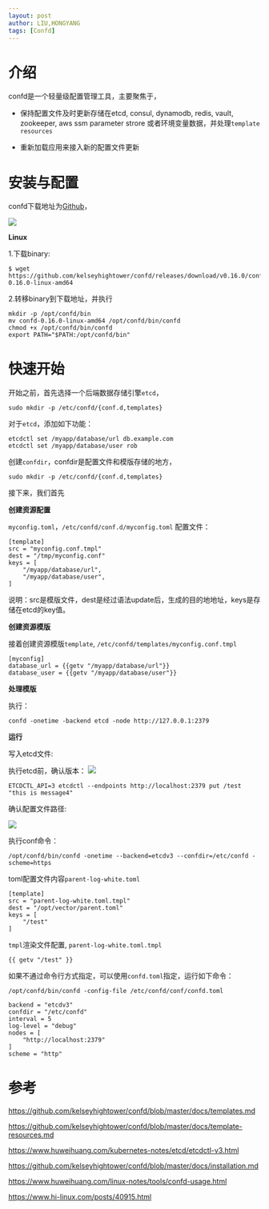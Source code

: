 ```yaml
---
layout: post
author: LIU,HONGYANG
tags: [Confd]
---
```


# 介绍

confd是一个轻量级配置管理工具，主要聚焦于，
- 保持配置文件及时更新存储在etcd, consul, dynamodb, redis, vault, zookeeper, aws ssm parameter strore
或者环境变量数据，并处理`template resources`

- 重新加载应用来接入新的配置文件更新

# 安装与配置

confd下载地址为[Github](https://github.com/kelseyhightower/confd/releases)，

![](https://tva1.sinaimg.cn/large/e6c9d24ely1h097ydbny7j219m0g6taf.jpg)

**Linux**

1.下载binary:
```shell
$ wget https://github.com/kelseyhightower/confd/releases/download/v0.16.0/confd-0.16.0-linux-amd64
```

2.转移binary到下载地址，并执行

```shell
mkdir -p /opt/confd/bin
mv confd-0.16.0-linux-amd64 /opt/confd/bin/confd
chmod +x /opt/confd/bin/confd
export PATH="$PATH:/opt/confd/bin"
```

# 快速开始

开始之前，首先选择一个后端数据存储引擎`etcd`，



```shell
sudo mkdir -p /etc/confd/{conf.d,templates}
```

对于`etcd`，添加如下功能：
```shell
etcdctl set /myapp/database/url db.example.com
etcdctl set /myapp/database/user rob
```


创建`confdir`，confdir是配置文件和模版存储的地方，

```shell
sudo mkdir -p /etc/confd/{conf.d,templates}
```

接下来，我们首先

**创建资源配置**

`myconfig.toml`，`/etc/confd/conf.d/myconfig.toml`
配置文件：
```shell
[template]
src = "myconfig.conf.tmpl"
dest = "/tmp/myconfig.conf"
keys = [
    "/myapp/database/url",
    "/myapp/database/user",
]
```
说明：src是模版文件，dest是经过语法update后，生成的目的地地址，keys是存储在etcd的key值。

**创建资源模版**


接着创建资源模版`template`, `/etc/confd/templates/myconfig.conf.tmpl`
```shell
[myconfig]
database_url = {{getv "/myapp/database/url"}}
database_user = {{getv "/myapp/database/user"}}
```

**处理模版**

执行：

```shell
confd -onetime -backend etcd -node http://127.0.0.1:2379
```

**运行**

写入etcd文件:

执行etcd前，确认版本：
![](https://tva1.sinaimg.cn/large/e6c9d24ely1h09kstncq4j20je038glp.jpg)

```shell
ETCDCTL_API=3 etcdctl --endpoints http://localhost:2379 put /test "this is message4"
```
确认配置文件路径:

![](https://tva1.sinaimg.cn/large/e6c9d24ely1h09kvnxrsfj20j60bo3zo.jpg)

执行conf命令：

```shell
/opt/confd/bin/confd -onetime --backend=etcdv3 --confdir=/etc/confd -scheme=https
```

toml配置文件内容`parent-log-white.toml`

```shell
[template]
src = "parent-log-white.toml.tmpl"
dest = "/opt/vector/parent.toml"
keys = [
	"/test"
]
```

`tmpl`渲染文件配置, `parent-log-white.toml.tmpl`

```shell
{{ getv "/test" }}
```

如果不通过命令行方式指定，可以使用`confd.toml`指定，运行如下命令：

```shell
/opt/confd/bin/confd -config-file /etc/confd/conf/confd.toml
```
```shell
backend = "etcdv3"
confdir = "/etc/confd"
interval = 5
log-level = "debug"
nodes = [
	"http://localhost:2379"
]
scheme = "http"
```

# 参考
https://github.com/kelseyhightower/confd/blob/master/docs/templates.md

https://github.com/kelseyhightower/confd/blob/master/docs/template-resources.md

https://www.huweihuang.com/kubernetes-notes/etcd/etcdctl-v3.html

https://github.com/kelseyhightower/confd/blob/master/docs/installation.md

https://www.huweihuang.com/linux-notes/tools/confd-usage.html

https://www.hi-linux.com/posts/40915.html
